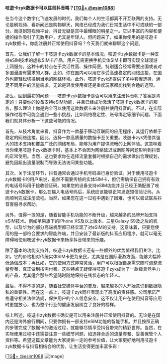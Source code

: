 **吱遊卡zyk数据卡可以註冊抖音嗎？[[TG💪+ @esim1088](https://t.me/s/esim1088)]**

在当今这个数字化飞速发展的时代，我们每个人的生活都离不开互联网的支持。无论是刷视频、看新闻还是购物聊天，网络已经成为我们日常生活中不可或缺的一部分。而提到短视频平台，抖音无疑是其中最耀眼的明星之一。它以丰富的内容和便捷的操作吸引了无数用户，尤其是年轻人。但问题来了，如果你使用的是吱遊卡zyk数据卡，你能注册并正常使用抖音吗？今天我们就来聊聊这个问题。

首先，让我们了解一下吱遊卡zyk数据卡的基本情况。吱遊卡zyk数据卡是一种支持eSIM技术的虚拟SIM卡产品，用户无需更换手机实体SIM卡即可实现全球漫游上网服务。这种卡的特点在于灵活性高、操作简便，特别适合经常需要出国或者对多国漫游有需求的人群。比如，你在国内可以用它享受高速稳定的网络连接，在国外也能轻松切换到当地的网络环境。此外，吱遊卡zyk还提供了多种套餐选择，满足不同用户的流量需求，无论是轻度使用者还是重度玩家都能找到合适的选项。

那么，回到最初的问题——吱遊卡zyk数据卡是否可以用来注册抖音呢？答案是肯定的！只要你的设备支持eSIM功能，并且已经成功激活了吱遊卡zyk数据卡的服务，那么理论上你是完全可以使用这款数据卡来注册并使用抖音的。不过，在实际操作过程中可能会遇到一些小挑战，比如网络稳定性、账号绑定等细节问题，下面我们就具体分析一下这些可能的情况。

首先，从技术角度来看，抖音作为一款基于移动互联网的应用程序，其运行依赖于稳定的网络连接。因此，选择一款高质量的数据卡至关重要。吱遊卡zyk凭借其强大的技术支持和覆盖广泛的网络布局，能够为用户提供流畅的上网体验。这意味着当你使用吱遊卡zyk数据卡时，基本上不会因为网络延迟或断网等问题影响到抖音的正常使用。当然，这也要求你在选择流量套餐时根据自己的需求做出合理规划，避免因超出流量限制而导致无法访问某些功能。

其次，关于注册环节，抖音通常会通过手机号码进行身份验证。对于使用吱遊卡zyk数据卡的用户来说，虽然不需要传统的实体SIM卡，但仍需确保自己拥有有效的电话号码用于接收验证码。如果您的设备支持eSIM功能并且已经正确配置了吱遊卡zyk数据卡，那么在输入电话号码后，系统应该能够正常发送短信验证码，从而顺利完成注册流程。当然，如果您在这一过程中遇到了困难，也可以尝试联系抖音客服寻求帮助。

另外，值得一提的是，随着智能手机功能的不断升级，越来越多的品牌开始支持eSIM技术。例如苹果旗下的iPhone XS及以上版本、三星Galaxy S9及之后的机型，以及华为的部分高端机型都已经实现了对eSIM的支持。这意味着，只要您使用的是一部符合要求的智能终端，并且安装了最新版的抖音应用程序，就可以毫无障碍地使用吱遊卡zyk数据卡来畅享抖音带来的乐趣。

除了基本的功能支持外，吱遊卡zyk数据卡还有一些额外的优势值得我们关注。比如，它的价格相对传统实体SIM卡更为亲民，尤其是在国际漫游方面，能够大幅降低通信成本；再比如，它的使用方式非常灵活，用户可以根据自身需求随时调整流量套餐，真正做到按需付费。这些特点无疑使得吱遊卡zyk成为了一款极具竞争力的产品，尤其适合那些希望随时随地保持在线状态的年轻人。

最后，不得不提的是，随着社交媒体平台的普及，越来越多的人开始意识到数据隐私的重要性。而在这一点上，吱遊卡zyk同样表现出了高度的责任感。公司承诺严格遵守相关法律法规，保护用户的个人信息安全。这不仅让用户在使用抖音等应用时更加放心，也为整个行业的健康发展树立了良好的榜样。

综上所述，吱遊卡zyk数据卡确实是可以用来注册并正常使用抖音的。无论是在国内还是海外旅行期间，只要你拥有一部支持eSIM功能的智能手机，并且按照正确的步骤完成了数据卡的激活过程，就能够尽情享受抖音带来的精彩世界。当然，在实际使用过程中还需要注意一些细节问题，如选择合适的流量套餐、妥善保管个人资料等。希望这篇文章能为大家提供一定的参考价值，让大家更好地利用吱遊卡zyk数据卡与抖音相结合的优势，让生活变得更加丰富多彩！

[[TG💪+ @esim1088](https://t.me/s/esim1088) ![Image](https://i.postimg.cc/4NQfJmqS/Snipaste-2025-05-13-00-14-12.png)]